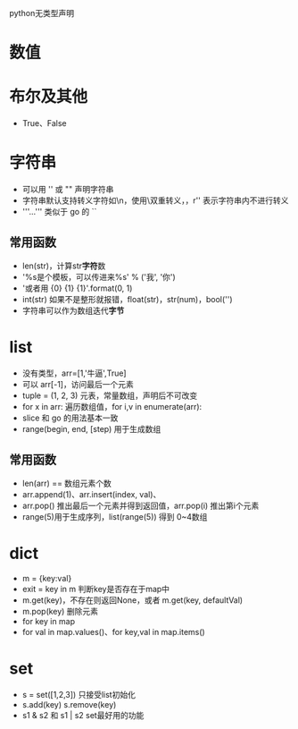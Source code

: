 python无类型声明

# 数值

# 布尔及其他
- True、False

# 字符串
- 可以用 '' 或 "" 声明字符串
- 字符串默认支持转义字符如\n，使用\双重转义，，r'' 表示字符串内不进行转义
- '''...''' 类似于 go 的 ``

## 常用函数

- len(str)，计算str**字符**数
- '%s是个模板，可以传进来%s'  % ('我', '你')
- '或者用 {0} {1} {1}'.format(0, 1)
- int(str) 如果不是整形就报错，float(str)，str(num)，bool('')
- 字符串可以作为数组迭代**字节**

# list
- 没有类型，arr=[1,'牛逼',True]
- 可以 arr[-1]，访问最后一个元素
- tuple = (1, 2, 3) 元表，常量数组，声明后不可改变
- for x in arr: 遍历数组值，for i,v in enumerate(arr):
- slice 和 go 的用法基本一致
- range(begin, end, [step) 用于生成数组

## 常用函数
- len(arr) == 数组元素个数
- arr.append(1)、arr.insert(index, val)、
- arr.pop() 推出最后一个元素并得到返回值，arr.pop(i) 推出第i个元素
- range(5)用于生成序列，list(range(5)) 得到 0~4数组

# dict
- m = {key:val}
- exit = key in m 判断key是否存在于map中
- m.get(key)，不存在则返回None，或者 m.get(key, defaultVal)
- m.pop(key) 删除元素
- for key in map
- for val in map.values()、for key,val in map.items()

# set
- s = set([1,2,3]) 只接受list初始化
- s.add(key) s.remove(key)
- s1 & s2 和 s1 | s2 set最好用的功能


